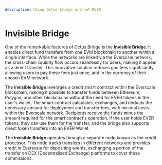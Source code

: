 ```yaml
---
description: Using Octus Bridge without EVER
---
```


# Invisible Bridge

One of the remarkable features of Octus Bridge is the **Invisible Bridge**. It enables direct fund transfers from one EVM blockchain to another within a single interface. While the networks are linked via the Everscale network, the cross-chain liquidity flow occurs seamlessly for users, making it appear as a direct transfer. This innovative solution reduces gas fees significantly, allowing users to pay these fees just once, and in the currency of their chosen EVM network.

The **Invisible Bridge** leverages a credit smart contract within the Everscale blockchain, making it possible to transfer funds between Ethereum, Polygon, and other blockchains without the need for EVER tokens in the user's wallet. The smart contract calculates, exchanges, and deducts the necessary amount for deployment and transfer fees, with minimal costs within the Everscale network. Recipients receive the funds minus the amount required for the smart contract's operation. If the user holds EVER tokens, they can use them for the transfer, and the bridge also supports direct token transfers into an EVER Wallet.

The **Invisible Bridge** operates through a separate node known as the credit processor. This node tracks transfers in different networks and provides credit in Everscale for depositing events, exchanging a portion of the transfer on DEX (Decentralized Exchange) platforms to cover these commissions.

